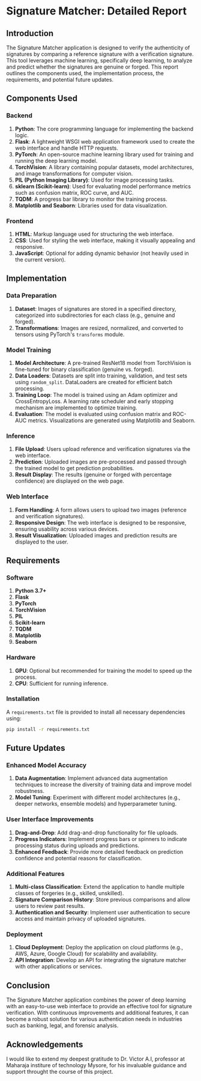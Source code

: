 
# Signature Matcher: Detailed Report

## Introduction

The Signature Matcher application is designed to verify the authenticity of signatures by comparing a reference signature with a verification signature. This tool leverages machine learning, specifically deep learning, to analyze and predict whether the signatures are genuine or forged. This report outlines the components used, the implementation process, the requirements, and potential future updates.

## Components Used

### Backend
1. **Python**: The core programming language for implementing the backend logic.
2. **Flask**: A lightweight WSGI web application framework used to create the web interface and handle HTTP requests.
3. **PyTorch**: An open-source machine learning library used for training and running the deep learning model.
4. **TorchVision**: A library containing popular datasets, model architectures, and image transformations for computer vision.
5. **PIL (Python Imaging Library)**: Used for image processing tasks.
6. **sklearn (Scikit-learn)**: Used for evaluating model performance metrics such as confusion matrix, ROC curve, and AUC.
7. **TQDM**: A progress bar library to monitor the training process.
8. **Matplotlib and Seaborn**: Libraries used for data visualization.

### Frontend
1. **HTML**: Markup language used for structuring the web interface.
2. **CSS**: Used for styling the web interface, making it visually appealing and responsive.
3. **JavaScript**: Optional for adding dynamic behavior (not heavily used in the current version).

## Implementation

### Data Preparation
1. **Dataset**: Images of signatures are stored in a specified directory, categorized into subdirectories for each class (e.g., genuine and forged).
2. **Transformations**: Images are resized, normalized, and converted to tensors using PyTorch's `transforms` module.

### Model Training
1. **Model Architecture**: A pre-trained ResNet18 model from TorchVision is fine-tuned for binary classification (genuine vs. forged).
2. **Data Loaders**: Datasets are split into training, validation, and test sets using `random_split`. DataLoaders are created for efficient batch processing.
3. **Training Loop**: The model is trained using an Adam optimizer and CrossEntropyLoss. A learning rate scheduler and early stopping mechanism are implemented to optimize training.
4. **Evaluation**: The model is evaluated using confusion matrix and ROC-AUC metrics. Visualizations are generated using Matplotlib and Seaborn.

### Inference
1. **File Upload**: Users upload reference and verification signatures via the web interface.
2. **Prediction**: Uploaded images are pre-processed and passed through the trained model to get prediction probabilities.
3. **Result Display**: The results (genuine or forged with percentage confidence) are displayed on the web page.

### Web Interface
1. **Form Handling**: A form allows users to upload two images (reference and verification signatures).
2. **Responsive Design**: The web interface is designed to be responsive, ensuring usability across various devices.
3. **Result Visualization**: Uploaded images and prediction results are displayed to the user.

## Requirements

### Software
1. **Python 3.7+**
2. **Flask**
3. **PyTorch**
4. **TorchVision**
5. **PIL**
6. **Scikit-learn**
7. **TQDM**
8. **Matplotlib**
9. **Seaborn**

### Hardware
1. **GPU**: Optional but recommended for training the model to speed up the process.
2. **CPU**: Sufficient for running inference.

### Installation
A `requirements.txt` file is provided to install all necessary dependencies using:
```sh
pip install -r requirements.txt
```

## Future Updates

### Enhanced Model Accuracy
1. **Data Augmentation**: Implement advanced data augmentation techniques to increase the diversity of training data and improve model robustness.
2. **Model Tuning**: Experiment with different model architectures (e.g., deeper networks, ensemble models) and hyperparameter tuning.

### User Interface Improvements
1. **Drag-and-Drop**: Add drag-and-drop functionality for file uploads.
2. **Progress Indicators**: Implement progress bars or spinners to indicate processing status during uploads and predictions.
3. **Enhanced Feedback**: Provide more detailed feedback on prediction confidence and potential reasons for classification.

### Additional Features
1. **Multi-class Classification**: Extend the application to handle multiple classes of forgeries (e.g., skilled, unskilled).
2. **Signature Comparison History**: Store previous comparisons and allow users to review past results.
3. **Authentication and Security**: Implement user authentication to secure access and maintain privacy of uploaded signatures.

### Deployment
1. **Cloud Deployment**: Deploy the application on cloud platforms (e.g., AWS, Azure, Google Cloud) for scalability and availability.
2. **API Integration**: Develop an API for integrating the signature matcher with other applications or services.

## Conclusion
The Signature Matcher application combines the power of deep learning with an easy-to-use web interface to provide an effective tool for signature verification. With continuous improvements and additional features, it can become a robust solution for various authentication needs in industries such as banking, legal, and forensic analysis.
## Acknowledgements

 I would like to extend my deepest gratitude to Dr. Victor A.I, professor at Maharaja institure of technology Mysore, for his invaluable guidance and support throught the course of this project.
